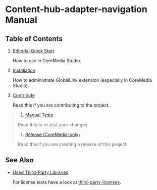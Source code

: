 # Content-hub-adapter-navigation Manual

## Table of Contents

1. [Editorial Quick Start](editorial-quick-start.md)

    How to use in CoreMedia Studio.

1. [Installation](installation.md)

    How to administrate GlobalLink extension (especially in CoreMedia Studio).

1. [Contribute](contribute.md)

    Read this if you are contributing to the project.
    
> 1. [Manual Tests](manual-tests.md)
>
>   Read this to re-test your changes.
>
> 1. [Release (CoreMedia-only)](release.md)
>
>   Read this if you are creating a release of this project.

## See Also

* [Used Third-Party Libraries](THIRD-PARTY.txt)

    <!-- GitHub Pages is not able to list directory contents. Jump back to GitHub directly.  -->
    For license texts have a look at [third-party-licenses](https://github.com/CoreMedia/<PROJECT_REPO>/tree/master/docs/third-party-licenses).

